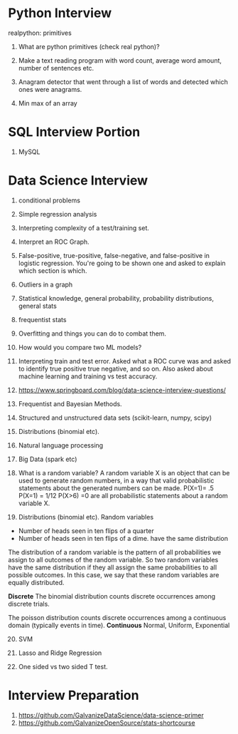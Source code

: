 # Python Interview

realpython: primitives
1. What are python primitives (check real python)?

1. Make a text reading program with word count, average word amount, number of sentences etc. 

2. Anagram detector that went through a list of words and detected which ones were anagrams.

3. Min max of an array


# SQL Interview Portion
1. MySQL

# Data Science Interview
1. conditional problems

2. Simple regression analysis

3. Interpreting complexity of a test/training set. 

4. Interpret an ROC Graph.

5. False-positive, true-positive, false-negative, and false-positive in logistic regression.
You're going to be shown one and asked to explain which section is which.

6. Outliers in a graph

7. Statistical knowledge, general probability, probability distributions, general stats

8. frequentist stats

9. Overfitting and things you can do to combat them. 

10. How would you compare two ML models?  

11. Interpreting train and test error. 
Asked what a ROC curve was and asked to identify true positive true negative, and so on. Also asked about machine learning and training vs test accuracy.  

12. https://www.springboard.com/blog/data-science-interview-questions/

13. Frequentist and Bayesian Methods.

14. Structured and unstructured data sets (scikit-learn, numpy, scipy)

15. Distributions (binomial etc). 

16. Natural language processing 

17. Big Data (spark etc)

18. What is a random variable? 
A random variable X is an object that can be used to generate random numbers, in a way that valid probabilistic statements about the generated numbers can be made. 
P(X=1)= .5
P(X=1) = 1/12
P(X>6) =0
are all probabilistic statements about a random variable X. 

19. Distributions (binomial etc). 
Random variables
* Number of heads seen in ten flips of a quarter
* Number of heads seen in ten flips of a dime. 
have the same distribution

The distribution of a random variable is the pattern of all probabilities we assign to all outcomes of the random variable. So two random variables have the same distribution if they all assign the same probabilities to all possible outcomes. In this case, we  say that these random variables are equally distributed. 

<b>Discrete</b>
The binomial distribution counts discrete occurrences among discrete trials.

The poisson distribution counts discrete occurrences among a continuous domain (typically events in time). 
<b>Continuous</b>
Normal, Uniform, Exponential

20. SVM

21. Lasso and Ridge Regression

22. One sided vs two sided T test. 


# Interview Preparation
1. https://github.com/GalvanizeDataScience/data-science-primer
2. https://github.com/GalvanizeOpenSource/stats-shortcourse



